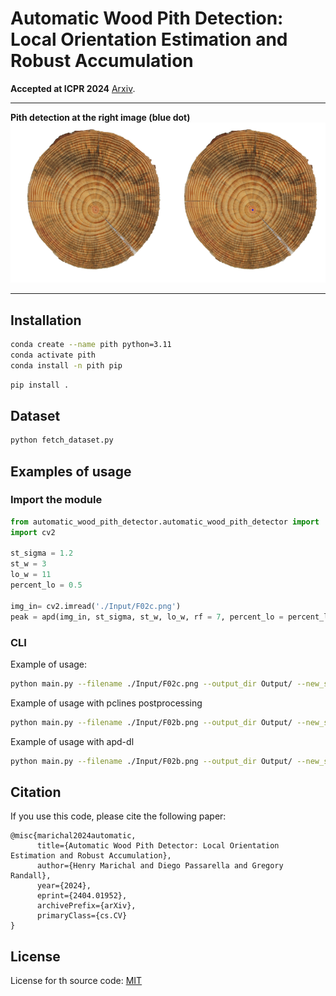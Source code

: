 # Automatic Wood Pith Detection: Local Orientation Estimation and Robust Accumulation

**Accepted at ICPR 2024** [Arxiv](https://arxiv.org/abs/2404.01952).

[link_urudendro]: https://iie.fing.edu.uy/proyectos/madera/

***
**Pith detection at the right image (blue dot)**
![F02b_input_output.png](assets%2FF02b_input_output.png)
***

## Installation
```bash
conda create --name pith python=3.11
conda activate pith
conda install -n pith pip
```
```bash
pip install .
```

## Dataset

```bash
python fetch_dataset.py
```

## Examples of usage
### Import the module
```python
from automatic_wood_pith_detector.automatic_wood_pith_detector import  apd, apd_pcl, apd_dl
import cv2 

st_sigma = 1.2
st_w = 3
lo_w = 11
percent_lo = 0.5

img_in= cv2.imread('./Input/F02c.png')
peak = apd(img_in, st_sigma, st_w, lo_w, rf = 7, percent_lo = percent_lo, max_iter = 11, epsilon =10 ** -3)

```

### CLI
Example of usage:
```bash
python main.py --filename ./Input/F02c.png --output_dir Output/ --new_shape 640 --debug 1
```

Example of usage with pclines postprocessing
```bash
python main.py --filename ./Input/F02b.png --output_dir Output/ --new_shape 640 --debug 1 --method 1
```

Example of usage with apd-dl
```bash
python main.py --filename ./Input/F02b.png --output_dir Output/ --new_shape 640 --debug 1 --method 2
```

## Citation
If you use this code, please cite the following paper:

```
@misc{marichal2024automatic,
      title={Automatic Wood Pith Detector: Local Orientation Estimation and Robust Accumulation}, 
      author={Henry Marichal and Diego Passarella and Gregory Randall},
      year={2024},
      eprint={2404.01952},
      archivePrefix={arXiv},
      primaryClass={cs.CV}
}
```

## License
License for th source code: [MIT](./LICENSE)


